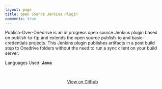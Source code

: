 ```yaml
---
layout: page
title: Open Source Jenkins Plugin
comments: true
---
```


Publish-Over-Onedrive is an in progress open source Jenkins plugin based on publish-to-ftp and extends the open source publish-to and basic-credentials projects. 
This Jenkins plugin publishes artifacts in a post build step to Onedrive folders without the need to run a sync client on your build server.

Languages Used: **Java**

<br />
<p align="center"><a href="https://github.com/bford21/publish-over-onedrive-plugin">View on Github</a></p>